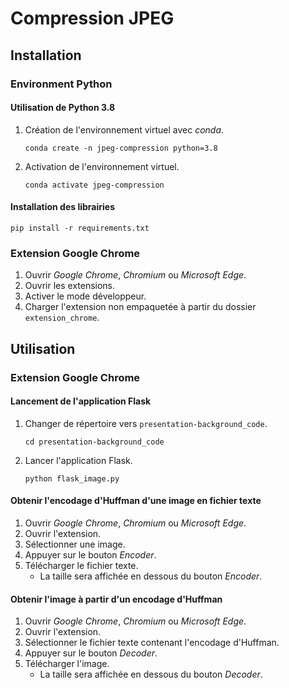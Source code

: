# Compression JPEG
## Installation
### Environment Python
#### Utilisation de Python 3.8
1. Création de l'environnement virtuel avec _conda_.
    ```shell
    conda create -n jpeg-compression python=3.8
    ```
2. Activation de l'environnement virtuel.
    ```shell
    conda activate jpeg-compression
    ```

#### Installation des librairies
```shell
pip install -r requirements.txt
```

### Extension Google Chrome
1. Ouvrir _Google Chrome_, _Chromium_ ou _Microsoft Edge_.
2. Ouvrir les extensions.
3. Activer le mode développeur.
4. Charger l'extension non empaquetée à partir du dossier `extension_chrome`.


## Utilisation
### Extension Google Chrome
#### Lancement de l'application Flask
1. Changer de répertoire vers `presentation-background_code`.
    ```shell
    cd presentation-background_code
    ```
2. Lancer l'application Flask.
    ```shell
    python flask_image.py
    ```

#### Obtenir l'encodage d'Huffman d'une image en fichier texte
1. Ouvrir _Google Chrome_, _Chromium_ ou _Microsoft Edge_.
2. Ouvrir l'extension.
3. Sélectionner une image.
4. Appuyer sur le bouton _Encoder_.
5. Télécharger le fichier texte.
    - La taille sera affichée en dessous du bouton _Encoder_.

#### Obtenir l'image à partir d'un encodage d'Huffman
1. Ouvrir _Google Chrome_, _Chromium_ ou _Microsoft Edge_.
2. Ouvrir l'extension.
3. Sélectionner le fichier texte contenant l'encodage d'Huffman.
4. Appuyer sur le bouton _Decoder_.
5. Télécharger l'image.
    - La taille sera affichée en dessous du bouton _Decoder_.
